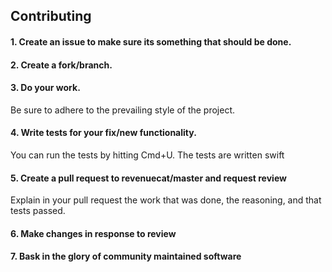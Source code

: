 ## Contributing

#### 1. Create an issue to make sure its something that should be done.

#### 2. Create a fork/branch.

#### 3. Do your work.
Be sure to adhere to the prevailing style of the project.

#### 4. Write tests for your fix/new functionality.

You can run the tests by hitting Cmd+U. The tests are written swift 

#### 5. Create a pull request to revenuecat/master and request review

Explain in your pull request the work that was done, the reasoning, and that tests passed.

#### 6. Make changes in response to review

#### 7. Bask in the glory of community maintained software

